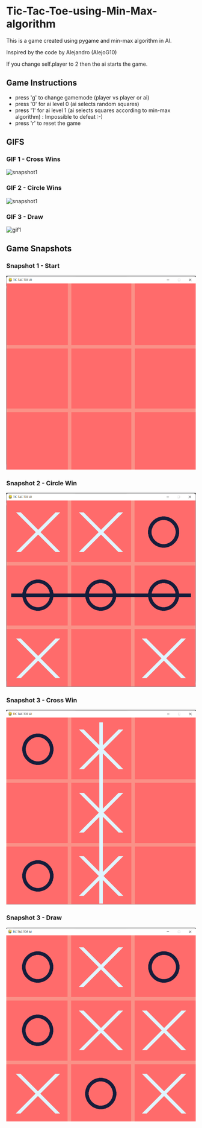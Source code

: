 # Tic-Tac-Toe-using-Min-Max-algorithm
This is a game created using pygame and min-max algorithm in AI.

Inspired by the code by Alejandro (AlejoG10)

If you change self.player to 2 then the ai starts the game.

## Game Instructions

- press 'g' to change gamemode (player vs player or ai)
- press '0' for ai level 0 (ai selects random squares)
- press '1' for ai level 1 (ai selects squares according to min-max algorithm) : Impossible to defeat :-)
- press 'r' to reset the game

## GIFS

### GIF 1 - Cross Wins
![snapshot1](https://media.giphy.com/media/zxalIukfSkxhsgN3cJ/giphy.gif)

### GIF 2 - Circle Wins
![snapshot1](https://media.giphy.com/media/DPG2hv66fL0YPTX6aD/giphy.gif)

### GIF 3 - Draw
![gif1](https://media.giphy.com/media/n6R2FaKd26hLtjYlUE/giphy.gif)


## Game Snapshots

### Snapshot 1 - Start
![snapshot1](Screenshots/Start.png)

### Snapshot 2 - Circle Win
![snapshot1](Screenshots/circle_win.png)

### Snapshot 3 - Cross Win
![snapshot1](Screenshots/cross_win.png)

### Snapshot 3 - Draw
![snapshot1](Screenshots/draw.png)
